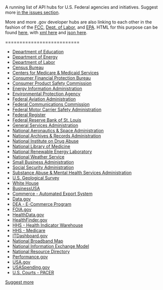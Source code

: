 A running list of API hubs for U.S. Federal agencies and initiatives.  Suggest more <a href="https://github.com/gsa/slash-developer-pages/issues">in the issues section</a>.  

More and more .gov developer hubs are also linking to each other in the fashion of the <a href="http://www.fcc.gov/developer">FCC</a>, <a href="http://developer.dol.gov">Dept. of Labor</a>, and <a href="http://www.epa.gov/developer">EPA</a>.  HTML for this purpose can be found <a href="https://github.com/gbinal/slash-developer-pages/blob/master/slash-developer-pages.html">here</a>, with <a href="https://github.com/GSA/slash-developer-pages/blob/master/slash-developer-pages.xml">xml here</a> and <a href="https://github.com/GSA/slash-developer-pages/blob/master/slash-developer-pages.json">json here</a>.  

==========================

<ul>
<li><a href="http://data.ed.gov/developers">Department of Education</a></li>
<li><a href="http://www.energy.gov/developers">Department of Energy</a></li>
<li><a href="http://developer.dol.gov/">Department of Labor</a></li>
<li><a href="http://www.census.gov/developers/">Census Bureau</a></li>
<li><a href="http://data.cms.gov/">Centers for Medicare &amp; Medicaid Services</a></li>
<li><a href="http://www.consumerfinance.gov/developers/">Consumer Financial Protection Bureau</a></li>
<li><a href="http://www.cpsc.gov/cpscpub/prerel/api.html">Consumer Product Safety Commission</a></li>
<li><a href="http://www.eia.gov/developer/">Energy Information Administration</a></li>
<li><a href="http://www.epa.gov/developer/">Environmental Protection Agency</a></li>
<li><a href="http://services.faa.gov/">Federal Aviation Administration</a></li>
<li><a href="http://www.fcc.gov/developers">Federal Communications Commission</a></li>
<li><a href="https://mobile.fmcsa.dot.gov/developer">Federal Motor Carrier Safety Administration</a></li>
<li><a href="http://www.federalregister.gov/blog/learn/developers">Federal Register</a></li>
<li><a href="http://api.stlouisfed.org/">Federal Reserve Bank of St. Louis</a></li>
<li><a href="http://www.gsa.gov/developer/">General Services Administration</a></li>
<li><a href="http://data.nasa.gov/api-info/">National Aeronautics &amp; Space Administration</a></li>
<li><a href="http://www.archives.gov/developers/">National Archives &amp; Records Administration</a></li>
<li><a href="http://www.drugabuse.gov/developer">National Institute on Drug Abuse</a></li>
<li><a href="http://www.nlm.nih.gov/api/">National Library of Medicine</a></li>
<li><a href="http://developer.nrel.gov/">National Renewable Energy Laboratory</a></li>
<li><a href="http://graphical.weather.gov/xml/">National Weather Service</a></li>
<li><a href="http://www.sba.gov/api/">Small Business Administration</a></li>
<li><a href="http://www.ssa.gov/edds">Social Security Administration</a></li>
<li><a href="http://store.samhsa.gov/developer">Substance Abuse &amp; Mental Health Services Administration</a></li>
<li><a href="http://data.usgs.gov/">U.S. Geological Survey</a></li>
<li><a href="http://www.whitehouse.gov/developers">White House</a></li>
<li><a href="http://business.usa.gov/apis">BusinessUSA</a></li>
<li><a href="http://www.aesdirect.gov/developers">Commerce - Automated Export System</a></li>
<li><a href="http://www.data.gov/developers">Data.gov</a></li>
<li><a href="http://www.deaecom.gov/developer.html">DEA - E-Commerce Program</a></li>
<li><a href="http://www.foia.gov/developer.html">FOIA.gov</a></li>
<li><a href="http://www.healthdata.gov/developer">HealthData.gov</a></li>
<li><a href="http://healthfinder.gov/developers/">HealthFinder.gov</a></li>
<li><a href="http://healthindicators.gov/Developers/">HHS - Health Indicator Warehouse</a></li>
<li><a href="http://data.medicare.gov/">HHS - Medicare</a></li>
<li><a href="http://www.itdashboard.gov/data_feeds">ITDashboard.gov</a></li>
<li><a href="http://www.broadbandmap.gov/developer/">National Broadband Map</a></li>
<li><a href="https://www.niem.gov/developers">National Information Exchange Model</a></li>
<li><a href="https://www.nrd.gov/home/api">National Resource Directory</a></li>
<li><a href="http://permits.performance.gov/developers-api">Performance.gov</a></li>
<li><a href="http://www.usa.gov/developer">USA.gov</a></li>
<li><a href="http://www.usaspending.gov/data?tab=API">USASpending.gov</a></li>
<li><a href="http://www.pacer.gov/cmecf/developer/">U.S. Courts - PACER</a></li>  
</ul>

<a href="https://github.com/GSA/slash-developer-pages/issues">Suggest more</a>